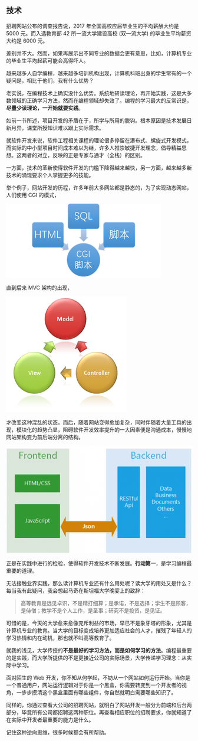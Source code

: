 ## 技术

招聘网站公布的调查报告说，2017 年全国高校应届毕业生的平均薪酬大约是 5000 元。而入选教育部 42 所一流大学建设高校 (双一流大学) 的毕业生平均薪资大约是 6000 元。

差别并不大。然而，如果再展示出不同专业的数据会更有意思，比如，计算机专业的毕业生平均起薪可能会高得吓人。

越来越多人自学编程，越来越多培训机构出现，计算机科班出身的学生常有的一个疑问是，相比于他们，我有什么优势？

老实说，在编程技术上确实没什么优势。系统地研读理论，再开始实践，这是大多数领域的正确学习方法，然而在编程领域却失效了。编程的学习最大的反常识是，**尽量少读理论，一开始就要实践**。

如前一节所述，项目开发的矛盾在于，所学与所用的脱钩。根本原因是技术发展日新月异，课堂所授知识难以跟上实际需求。

就软件开发来说，软件工程相关课程的理论很多停留在瀑布式、螺旋式开发模式，而实际的中小型项目时间成本难以为继，许多人推崇敏捷开发理念，倡导精益思想。这两者的对立，反映的正是专家与通才（全栈）的区别。

一方面，技术的革新使得软件开发的门槛下降得越来越快，另一方面，越来越多新技术的涌现要求个人掌握更多的技能。

举个例子，网站开发的历程，许多年前大多网站都是静态的，为了实现动态网站，人们使用 CGI 的模式，

![](/assets/CGI.png)

直到后来 MVC 架构的出现，

![](/assets/MVC.png)

才改变这种混乱的状态。而后，随着网站变得愈加复杂，同时伴随着大量工具的出现，模块化的趋势凸显，阻碍软件开发效率提升的一大因素便是沟通成本，慢慢地网站架构变为前后端分离的结构。

![](/assets/frontend-backend.png)

正是在实践中进行的检验，使得软件开发技术不断发展。**行动第一**，是学习编程最重要的道理。

无法接触业界实践，那么读计算机专业还有什么用处呢？读大学的用处又是什么？每当我有此疑问，我会想起马奇在斯坦福大学晚宴上的致辞：

> 高等教育是远见卓识，不是精打细算；是承诺，不是选择；学生不是顾客，是侍僧；教学不是个人工作，是圣事；研究不是投资，是见证。

可惜的是，今天的大学愈来愈像充斥利益的市场，早已不是象牙塔的形象，尤其是计算机专业的教育。当大学的目标变成培养更加适应社会的人才，摧残了年轻人的学习热情和内在动机，那也就不叫高等教育了。

就我的浅见，大学传授的**不是最好的学习方法，而是如何学习的方法**。编程最重要的是实践，而大学所提供的不是更接近公司的实际场景，大学传递学习理念：从实际中学习。

面对陌生的 Web 开发，你不知从何学起，不妨从一个网站如何运行开始。当你是一个普通用户，网站运行逻辑对于你是一个黑盒，你需要转变到一个开发者的视角，一步步摸清这个黑盒里面有哪些组件，你自然就明白需要哪些知识了。

同样的，你通过查看大公司的招聘网站，就明白了网站开发一般分为前端和后台两部分，毕竟所有公司都招聘这两种职位。再查看相应职位的招聘要求，你就知道了在实际中开发者最重要的能力是什么。

记住这种逆向思维，很多时候都会有所帮助。

